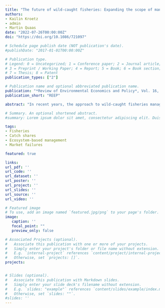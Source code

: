 ```yaml
---
title: "The future of wild-caught fisheries: Expanding the scope of management"
authors:
- Kailin Kroetz
- admin
- Martin Quaas
date: "2022-07-26T00:00:00Z"
doi: "https://doi.org/10.1086/721097"

# Schedule page publish date (NOT publication's date).
#publishDate: "2017-01-01T00:00:00Z"

# Publication type.
# Legend: 0 = Uncategorized; 1 = Conference paper; 2 = Journal article;
# 3 = Preprint / Working Paper; 4 = Report; 5 = Book; 6 = Book section;
# 7 = Thesis; 8 = Patent
publication_types: ["2"]

# Publication name and optional abbreviated publication name.
publication: "*Review of Environmental Economics and Policy*, Vol. 16, pages 241-261."
publication_short: "REEP"

abstract: "In recent years, the approach to wild-caught fisheries management has expanded beyond traditional single-fishery management. This article examines potential market failures within the fisheries sector that may arise because of a failure to account for key features of wild-caught fisheries and that can be addressed by an expanded scope. These market failures include multiple species caught together, multiple fisheries targeting the same stock, and other ecological and socioeconomic interconnections within ecosystems. We also examine market failures that may arise when external factors such as climate change and species invasions are not considered in fisheries management policy or if policies do not consider multisector use of seascapes, linkages between water pollution and fisheries, and market failures that cut across fisheries and nonfishery sectors and involve the underprovision of publicly available data and a lack of information sharing along the supply chain. We find that policies that address these market failures typically have distributional effects; that is, there will be winners and losers, even if aggregate efficiency increases. We conclude that research and policy design need to explicitly consider equity-efficiency trade-offs when seeking to address market failures, and we propose policy and research priorities that support the sustainability of wild-caught seafood."

# Summary. An optional shortened abstract.
#summary: Lorem ipsum dolor sit amet, consectetur adipiscing elit. Duis posuere tellus ac convallis placerat. Proin tincidunt magna #sed ex sollicitudin condimentum.

tags:
- Fisheries
- Catch shares
- Ecosystem-based management
- Market failures

featured: true

links:
url_pdf: ''
url_code: ''
url_dataset: ''
url_poster: ''
url_project: ''
url_slides: ''
url_source: ''
url_video: ''

# Featured image
# To use, add an image named `featured.jpg/png` to your page's folder. 
image:
   caption: ''
   focal_point: ""
   preview_only: false

# Associated Projects (optional).
#   Associate this publication with one or more of your projects.
#   Simply enter your project's folder or file name without extension.
#   E.g. `internal-project` references `content/project/internal-project/index.md`.
#   Otherwise, set `projects: []`.
projects:


# Slides (optional).
#   Associate this publication with Markdown slides.
#   Simply enter your slide deck's filename without extension.
#   E.g. `slides: "example"` references `content/slides/example/index.md`.
#   Otherwise, set `slides: ""`.
#slides: ''
---
```

